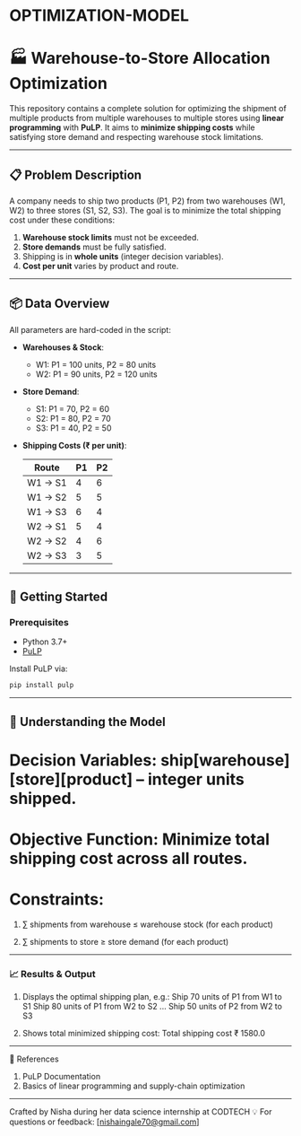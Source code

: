 # OPTIMIZATION-MODEL
# 🏭 Warehouse-to-Store Allocation Optimization

This repository contains a complete solution for optimizing the shipment of multiple products from multiple warehouses to multiple stores using **linear programming** with **PuLP**. It aims to **minimize shipping costs** while satisfying store demand and respecting warehouse stock limitations.

---

## 📋 Problem Description

A company needs to ship two products (P1, P2) from two warehouses (W1, W2) to three stores (S1, S2, S3). The goal is to minimize the total shipping cost under these conditions:

1. **Warehouse stock limits** must not be exceeded.
2. **Store demands** must be fully satisfied.
3. Shipping is in **whole units** (integer decision variables).
4. **Cost per unit** varies by product and route.

---

## 📦 Data Overview

All parameters are hard-coded in the script:

- **Warehouses & Stock**:
  - W1: P1 = 100 units, P2 = 80 units  
  - W2: P1 = 90 units, P2 = 120 units  

- **Store Demand**:
  - S1: P1 = 70, P2 = 60  
  - S2: P1 = 80, P2 = 70  
  - S3: P1 = 40, P2 = 50  

- **Shipping Costs (₹ per unit)**:

  | Route    | P1 | P2 |
  |----------|----|----|
  | W1 → S1  | 4  | 6  |
  | W1 → S2  | 5  | 5  |
  | W1 → S3  | 6  | 4  |
  | W2 → S1  | 5  | 4  |
  | W2 → S2  | 4  | 6  |
  | W2 → S3  | 3  | 5  |

---

## 🔧 Getting Started

### Prerequisites

- Python 3.7+  
- [PuLP](https://python-pulp.readthedocs.io/en/latest/)

Install PuLP via:

```bash
pip install pulp
```
---

## 🧰 Understanding the Model
# **Decision Variables**: ship[warehouse][store][product] – integer units shipped.

# **Objective Function**: Minimize total shipping cost across all routes.

# **Constraints**:

1. ∑ shipments from warehouse ≤ warehouse stock (for each product)

2. ∑ shipments to store ≥ store demand (for each product)

---

### 📈 Results & Output
1. Displays the optimal shipping plan, e.g.:
Ship 70 units of P1 from W1 to S1
Ship 80 units of P1 from W2 to S2
...
Ship 50 units of P2 from W2 to S3

2. Shows total minimized shipping cost:
Total shipping cost ₹ 1580.0

---

🧠 References
1. PuLP Documentation
2. Basics of linear programming and supply-chain optimization

---

Crafted by Nisha during her data science internship at CODTECH 💡
For questions or feedback: [nishaingale70@gmail.com] 
